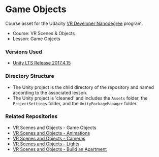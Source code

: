 # Game Objects
Course asset for the Udacity [VR Developer Nanodegree](http://udacity.com/vr) program.

- Course: VR Scenes & Objects
- Lesson: Game Objects


### Versions Used
- [Unity LTS Release 2017.4.15](https://unity3d.com/unity/qa/lts-releases?version=2017.4)


### Directory Structure
- The Unity project is the child directory of the repository and named according to the associated lesson.
- The Unity project is 'cleaned' and includes the `Assets` folder, the `ProjectSettings` folder, and the `UnityPackageManager` folder.


### Related Repositories
- VR Scenes and Objects - Game Objects
- [VR Scenes and Objects - Animations](https://github.com/udacity/VR-Scenes-and-Objects_Animations/releases)
- [VR Scenes and Objects - Cameras](https://github.com/udacity/VR-Scenes-and-Objects_Cameras/releases)
- [VR Scenes and Objects - Lights](https://github.com/udacity/VR-Scenes-and-Objects_Lights/releases)
- [VR Scenes and Objects - Build an Apartment](https://github.com/udacity/VR-Scenes-and-Objects_Build-an-Apartment/releases)

